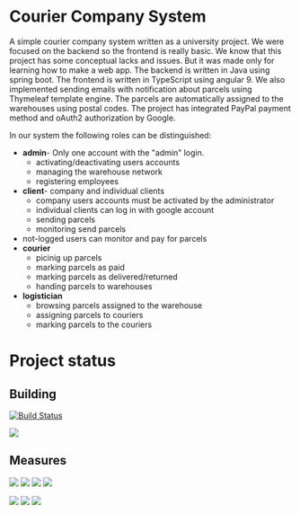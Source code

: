 # Courier Company System
A simple courier company system written as a university project. We were focused on the backend so the frontend is really basic. We know that this project has some conceptual lacks and issues. But it was made only for learning how to make a web app. The backend is written in Java using spring boot. The frontend is written in TypeScript using angular 9. We also implemented sending emails with notification about parcels using Thymeleaf template engine. The parcels are automatically assigned to the warehouses using postal codes. The project has integrated PayPal payment method and oAuth2 authorization by Google.

In our system the following roles can be distinguished:
 - **admin**- Only one account with the "admin" login. 
	 - activating/deactivating users accounts
	 - managing the warehouse network
	 - registering employees
- **client**- company and individual clients
	- company users accounts must be activated by the administrator
	- individual clients can log in with google account
	- sending parcels
	- monitoring send parcels
- not-logged users can monitor and pay for parcels
- **courier**
	- picinig up parcels
	- marking parcels as paid
	- marking parcels as delivered/returned
	- handing parcels to warehouses
- **logistician**
	- browsing parcels assigned to the warehouse
	- assigning parcels to couriers
	- marking parcels to the couriers

# Project status
## Building
[![Build Status](https://dev.azure.com/dawidszymkiewicz/dawid_szymkiewicz/_apis/build/status/Haseoo.courier-company-system?branchName=master)](https://dev.azure.com/dawidszymkiewicz/dawid_szymkiewicz/_build/latest?definitionId=10&branchName=master)

[<img src="https://dawidhomeserver.ddns.net/sonar/api/project_badges/quality_gate?project=courier-cs">](https://dawidhomeserver.ddns.net/sonar/dashboard?id=courier-cs) 

## Measures
[<img src="https://dawidhomeserver.ddns.net/sonar/api/project_badges/measure?metric=sqale_rating&project=courier-cs">](https://dawidhomeserver.ddns.net/sonar/component_measures?id=courier-cs&metric=sqale_rating) [<img src="https://dawidhomeserver.ddns.net/sonar/api/project_badges/measure?metric=reliability_rating&project=courier-cs">](https://dawidhomeserver.ddns.net/sonar/component_measures?id=courier-cs&metric=reliability_rating)  [<img src="https://dawidhomeserver.ddns.net/sonar/api/project_badges/measure?metric=sqale_index&project=courier-cs">](https://dawidhomeserver.ddns.net/sonar/component_measures?id=courier-cs&metric=sqale_index) [<img src="https://dawidhomeserver.ddns.net/sonar/api/project_badges/measure?metric=ncloc&project=courier-cs">](https://dawidhomeserver.ddns.net/sonar/component_measures?id=courier-cs&metric=ncloc)

[<img src="https://dawidhomeserver.ddns.net/sonar/api/project_badges/measure?metric=coverage&project=courier-cs">](https://dawidhomeserver.ddns.net:/sonar/component_measures?id=courier-cs&metric=coverage) [<img src="https://dawidhomeserver.ddns.net:/sonar/api/project_badges/measure?metric=code_smells&project=courier-cs">](https://dawidhomeserver.ddns.net/sonar/component_measures?id=courier-cs&metric=code_smells) [<img src="https://dawidhomeserver.ddns.net/sonar/api/project_badges/measure?metric=bugs&project=courier-cs">](https://dawidhomeserver.ddns.net/sonar/component_measures?id=courier-cs&metric=bugs)
